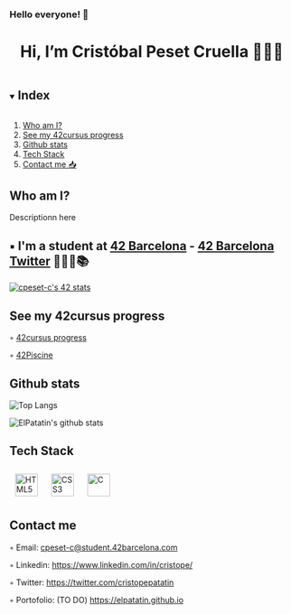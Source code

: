 ### Hello everyone! 👋

<h1 align="center"> Hi, I’m Cristóbal Peset Cruella 🙋🏻‍♂️ </h1>

<!-- TABLE OF CONTENTS -->
<details open="open">
  <summary><h2 style="display: inline-block">Index</h2></summary>
  <ol>
    <li> <a href="#who-am-i">Who am I?</a> </li>
    <li><a href="#see-my-422cursus-progress">See my 42cursus progress</a></li>
    <li><a href="#github-stats">Github stats</a></li>
    <li><a href="#tech-stack">Tech Stack</a></li>
    <li><a href="#contact-me">Contact me 📥</a></li>
  </ol>
</details>

## Who am I?

Descriptionn here

## ▪️ I'm a student at [42 Barcelona](https://www.42barcelona.com/es/) - [42 Barcelona Twitter](https://twitter.com/42BarcelonaFTef) 👨🏻‍💻📚 

[![cpeset-c's 42 stats](https://badge42.vercel.app/api/v2/cl5jfm7f4019309l3bu9a6pd8/stats?cursusId=21&coalitionId=204)](https://github.com/JaeSeoKim/badge42)

## See my 42cursus progress

◦ [42cursus progress](https://github.com/ElPatatin/42-Cursus_Public)

◦ [42Piscine](https://github.com/ElPatatin/42_Piscine)

## Github stats

![Top Langs](https://github-readme-stats.vercel.app/api/top-langs/?username=ElPatatin&layout=compact&theme=dark&hide_border=true)

![ElPatatin's github stats](https://github-readme-stats.vercel.app/api?username=ElPatatin&show_icons=true&hide_border=true&theme=dark)

## Tech Stack

<img style="margin: 10px" src="https://profilinator.rishav.dev/skills-assets/html5-original-wordmark.svg" alt="HTML5" height="40" /> <img style="margin: 10px" src="https://profilinator.rishav.dev/skills-assets/css3-original-wordmark.svg" alt="CSS3" height="40" />  <img style="margin: 10px" src="https://profilinator.rishav.dev/skills-assets/c-original.svg" alt="C" height="40" />

## Contact me

◦ Email: cpeset-c@student.42barcelona.com

◦ Linkedin: https://www.linkedin.com/in/cristope/

◦ Twitter: https://twitter.com/cristopepatatin

◦ Portofolio: (TO DO) https://elpatatin.github.io
